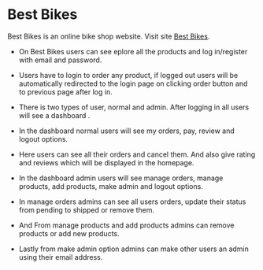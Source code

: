 # Best Bikes

Best Bikes is an online bike shop website. Visit site [Best Bikes](https://best-bikes-886d0.web.app/).

- On Best Bikes users can see eplore all the products and log in/register with email and password.

- Users have to login to order any product, if logged out users will be automatically redirected to the login page on clicking order button and to previous page after log in.

- There is two types of user, normal and admin. After logging in all users will see a dashboard .

- In the dashboard normal users will see my orders, pay, review and logout options.

- Here users can see all their orders and cancel them. And also give rating and reviews which will be displayed in the homepage.

- In the dashboard admin users will see manage orders, manage products, add products, make admin and logout options.

- In manage orders admins can see all users orders, update their status from pending to shipped or remove them.

- And From manage products and add products admins can remove products or add new products.

- Lastly from make admin option admins can make other users an admin using their email address.

